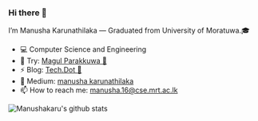### Hi there 👋

I’m Manusha Karunathilaka — Graduated from University of Moratuwa.🎓 

- 💻 Computer Science and Engineering
- 🧩 Try: [Magul Parakkuwa 🧠](https://play.google.com/store/apps/details?id=com.manusha.MagulParakkuwa&hl=en&gl=US)
- ⚡ Blog: [Tech.Dot 🤪](https://manushakarunathilaka.wordpress.com) 
- 📓 Medium: [manusha karunathilaka](https://medium.com/@manushakarunathilaka) 
- 📫 How to reach me: manusha.16@cse.mrt.ac.lk

![Manushakaru's github stats](https://github-readme-stats.vercel.app/api?username=manushakaru&show_icons=true&theme=buefy&PAT_1)
